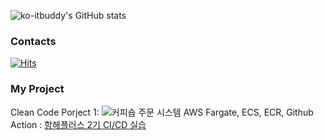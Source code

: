 ![ko-itbuddy's GitHub stats](https://github-readme-stats.vercel.app/api?username=ko-itbuddy&show_icons=true&theme=radical)


### Contacts
[![Hits](https://hits.seeyoufarm.com/api/count/incr/badge.svg?url=https%3A%2F%2Fvelog.io%2F%40itbuddy%2Fposts&count_bg=%2379C83D&title_bg=%23555555&icon=&icon_color=%23E7E7E7&title=velog&edge_flat=false)](https://hits.seeyoufarm.com)


### My Project
Clean Code Porject 1: ![커피숍 주문 시스템](https://github.com/ko-itbuddy/coffee-shop)
AWS Fargate, ECS, ECR, Github Action : [항해플러스 2기 CI/CD 실습](https://github.com/ko-itbuddy/hanghea-0010/tree/main/.github)


<!--
**ko-itbuddy/ko-itbuddy** is a ✨ _special_ ✨ repository because its `README.md` (this file) appears on your GitHub profile.

Here are some ideas to get you started:

- 🔭 I’m currently working on ...
- 🌱 I’m currently learning ...
- 👯 I’m looking to collaborate on ...
- 🤔 I’m looking for help with ...
- 💬 Ask me about ...
- 📫 How to reach me: ...
- 😄 Pronouns: ...
- ⚡ Fun fact: ...
-->
